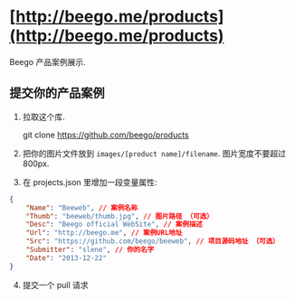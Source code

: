# [http://beego.me/products](http://beego.me/products)

Beego 产品案例展示.

## 提交你的产品案例

1. 拉取这个库.

    git clone https://github.com/beego/products

2. 把你的图片文件放到 `images/[product name]/filename`. 图片宽度不要超过 800px.

3. 在 projects.json 里增加一段变量属性:

```json
{
	"Name": "Beeweb", // 案例名称
	"Thumb": "beeweb/thumb.jpg", // 图片路径 （可选）
	"Desc": "Beego official WebSite", // 案例描述
	"Url": "http://beego.me", // 案例URL地址
	"Src": "https://github.com/beego/beeweb", // 项目源码地址 （可选）
	"Submitter": "slene", // 你的名字
	"Date": "2013-12-22"
}
```

4. 提交一个 pull 请求
